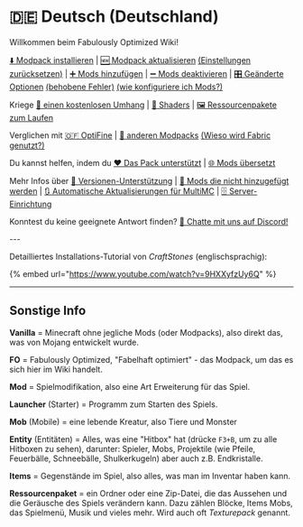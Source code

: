 # 🇩🇪 Deutsch (Deutschland)

Willkommen beim Fabulously Optimized Wiki!

[⬇️ Modpack installieren](einrichtung.md) | [🆕 Modpack aktualisieren](update-anleitung.md) [(Einstellungen zurücksetzen)](update-anleitung.md#einstellungen-zurücksetzen) | [➕ Mods hinzufügen](mods-hinzufuegen.md) | [➖ Mods deaktivieren](mods-deaktivieren.md) | [🎛️ Geänderte Optionen](geaenderte-optionen.md) [(behobene Fehler)](geaenderte-optionen.md#behobene-fehler) [(wie konfiguriere ich Mods?)](geaenderte-optionen.md#mods-konfigurieren)

Kriege [🦸 einen kostenlosen Umhang](kostenloser-umhang.md) | [🌅 Shaders](shader-installieren.md) | [🖼️ Ressourcenpakete zum Laufen](ressourcenpaket-probleme.md)

Verglichen mit [🇴​🇫 OptiFine](verzichte-auf-optifine.md) | [🔣 anderen Modpacks](prinzipien.md) [(Wieso wird Fabric genutzt?)](prinzipien.md#wieso-fabric)

Du kannst helfen, indem du [❤️ Das Pack unterstützt](https://github.com/Fabulously-Optimized/fabulously-optimized/blob/main/CONTRIBUTING.md) | [🌐 Mods übersetzt](uebersetzen.md)

Mehr Infos über [🔢 Versionen-Unterstützung](unterstuetzte-versionen.md) | [🙅 Mods die nicht hinzugefügt werden](https://github.com/Fabulously-Optimized/fabulously-optimized/issues?q=is%3Aissue+label%3Arejected+is%3Aclosed+label%3Amod) | [🔃 Automatische Aktualisierungen für MultiMC](multimc-auto-updates.md) | [🗄️ Server-Einrichtung](server-einrichtung.md)

Konntest du keine geeignete Antwort finden? [💬 Chatte mit uns auf Discord!](https://discord.gg/yxaXtaQqdB)

\---

Detailliertes Installations-Tutorial von *CraftStones* (englischsprachig):

{% embed url="https://www.youtube.com/watch?v=9HXXyfzUy6Q" %}

***
## Sonstige Info
**Vanilla** = Minecraft ohne jegliche Mods (oder Modpacks), also direkt das, was von Mojang entwickelt wurde.

**FO** = Fabulously Optimized, "Fabelhaft optimiert" - das Modpack, um das es sich hier im Wiki handelt.

**Mod** = Spielmodifikation, also eine Art Erweiterung für das Spiel.

**Launcher** (Starter) = Programm zum Starten des Spiels.

**Mob** (Mobile) = eine lebende Kreatur, also Tiere und Monster

**Entity** (Entitäten) = Alles, was eine "Hitbox" hat (drücke `F3+B`, um zu alle Hitboxen zu sehen), darunter: Spieler, Mobs, Projektile (wie Pfeile, Feuerbälle, Schneebälle, Shulkerkugeln) aber auch z.B. Endkristalle.

**Items** = Gegenstände im Spiel, also alles, was man im Inventar haben kann.

**Ressourcenpaket** = ein Ordner oder eine Zip-Datei, die das Aussehen und die Geräusche des Spiels verändern kann. Dazu zählen Blöcke, Items Mobs, das Spielmenü, Musik und vieles mehr. Wird auch oft *Texturepack* genannt.